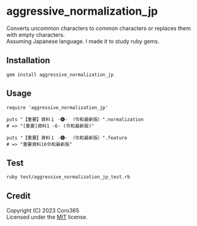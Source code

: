 # aggressive_normalization_jp
Converts uncommon characters to common characters or replaces them with empty characters.  
Assuming Japanese language.
I made it to study ruby gems.  

## Installation
  
```
gem install aggressive_normalization_jp
```
  
## Usage
  
```
require 'aggressive_normalization_jp'

puts "【重要】資料１ -❻- （令和最新版）".normalization
# => "[重要]資料1 -6- (令和最新版)"

puts "【重要】資料１ -❻- （令和最新版）".feature
# => "重要資料16令和最新版"
```
  
## Test
  
```
ruby test/aggressive_normalization_jp_test.rb
```
  
## Credit
Copyright (C) 2023 Coro365  
Licensed under the [MIT](LICENSE) license.  
